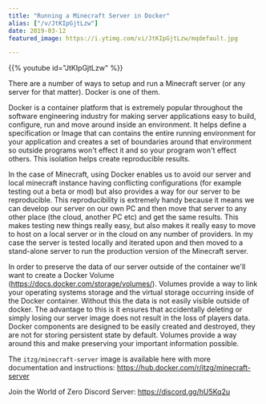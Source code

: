 ```yaml
---
title: "Running a Minecraft Server in Docker"
alias: ["/v/JtKIpGjtLzw"]
date: 2019-03-12
featured_image: https://i.ytimg.com/vi/JtKIpGjtLzw/mqdefault.jpg

---
```


{{% youtube id="JtKIpGjtLzw" %}}

There are a number of ways to setup and run a Minecraft server (or any server for that matter). Docker is one of them. 

Docker is a container platform that is extremely popular throughout the software engineering industry for making server applications easy to build, configure, run and move around inside an environment. It helps define a specification or Image that can contains the entire running environment for your application and creates a set of boundaries around that environment so outside programs won't effect it and so your program won't effect others. This isolation helps create reproducible results.

In the case of Minecraft, using Docker enables us to avoid our server and local minecraft instance having conflicting configurations (for example testing out a beta or mod) but also provides a way for our server to be reproducible. This reproducibility is extremely handy because it means we can develop our server on our own PC and then move that server to any other place (the cloud, another PC etc) and get the same results. This makes testing new things really easy, but also makes it really easy to move to host on a local server or in the cloud on any number of providers. In my case the server is tested locally and iterated upon and then moved to a stand-alone server to run the production version of the Minecraft server.

In order to preserve the data of our server outside of the container we'll want to create a Docker Volume (https://docs.docker.com/storage/volumes/). Volumes provide a way to link your operating systems storage and the virtual storage occurring inside of the Docker container. Without this the data is not easily visible outside of docker. The advantage to this is it ensures that accidentally deleting or simply losing our server image does not result in the loss of players data. Docker components are designed to be easily created and destroyed, they are not for storing persistent state by default. Volumes provide a way around this and make preserving your important information possible.

The `itzg/minecraft-server` image is available here with more documentation and instructions: https://hub.docker.com/r/itzg/minecraft-server

Join the World of Zero Discord Server: https://discord.gg/hU5Kq2u